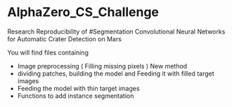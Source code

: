 # AlphaZero_CS_Challenge
Research Reproducibility of
#Segmentation Convolutional Neural Networks for Automatic Crater Detection on Mars

You will find files containing
  * Image preprocessing ( Filling missing pixels ) New method
  * dividing patches, building the model and Feeding it with filled target images 
  * Feeding the model with thin target images
  * Functions to add instance segmentation
  
